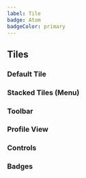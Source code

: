 ```yaml
---
label: Tile
badge: Atom
badgeColor: primary
---
```


## Tiles

<ComponentMeta name="NTile" />

### Default Tile

<ComponentDemo name="DefaultTile" />

### Stacked Tiles (Menu)

<ComponentDemo name="StackedTiles" />

### Toolbar

<ComponentDemo name="TileToolbar" />

### Profile View

<ComponentDemo name="ProfileView" />

### Controls

<ComponentDemo name="TileControls" />

### Badges

<ComponentDemo name="TileBadges" />


